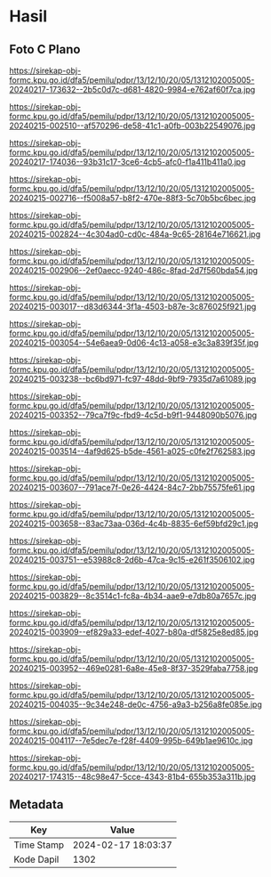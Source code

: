 # Hasil

## Foto C Plano

https://sirekap-obj-formc.kpu.go.id/dfa5/pemilu/pdpr/13/12/10/20/05/1312102005005-20240217-173632--2b5c0d7c-d681-4820-9984-e762af60f7ca.jpg

https://sirekap-obj-formc.kpu.go.id/dfa5/pemilu/pdpr/13/12/10/20/05/1312102005005-20240215-002510--af570296-de58-41c1-a0fb-003b22549076.jpg

https://sirekap-obj-formc.kpu.go.id/dfa5/pemilu/pdpr/13/12/10/20/05/1312102005005-20240217-174036--93b31c17-3ce6-4cb5-afc0-f1a411b411a0.jpg

https://sirekap-obj-formc.kpu.go.id/dfa5/pemilu/pdpr/13/12/10/20/05/1312102005005-20240215-002716--f5008a57-b8f2-470e-88f3-5c70b5bc6bec.jpg

https://sirekap-obj-formc.kpu.go.id/dfa5/pemilu/pdpr/13/12/10/20/05/1312102005005-20240215-002824--4c304ad0-cd0c-484a-9c65-28164e716621.jpg

https://sirekap-obj-formc.kpu.go.id/dfa5/pemilu/pdpr/13/12/10/20/05/1312102005005-20240215-002906--2ef0aecc-9240-486c-8fad-2d7f560bda54.jpg

https://sirekap-obj-formc.kpu.go.id/dfa5/pemilu/pdpr/13/12/10/20/05/1312102005005-20240215-003017--d83d6344-3f1a-4503-b87e-3c876025f921.jpg

https://sirekap-obj-formc.kpu.go.id/dfa5/pemilu/pdpr/13/12/10/20/05/1312102005005-20240215-003054--54e6aea9-0d06-4c13-a058-e3c3a839f35f.jpg

https://sirekap-obj-formc.kpu.go.id/dfa5/pemilu/pdpr/13/12/10/20/05/1312102005005-20240215-003238--bc6bd971-fc97-48dd-9bf9-7935d7a61089.jpg

https://sirekap-obj-formc.kpu.go.id/dfa5/pemilu/pdpr/13/12/10/20/05/1312102005005-20240215-003352--79ca7f9c-fbd9-4c5d-b9f1-9448090b5076.jpg

https://sirekap-obj-formc.kpu.go.id/dfa5/pemilu/pdpr/13/12/10/20/05/1312102005005-20240215-003514--4af9d625-b5de-4561-a025-c0fe2f762583.jpg

https://sirekap-obj-formc.kpu.go.id/dfa5/pemilu/pdpr/13/12/10/20/05/1312102005005-20240215-003607--791ace7f-0e26-4424-84c7-2bb75575fe61.jpg

https://sirekap-obj-formc.kpu.go.id/dfa5/pemilu/pdpr/13/12/10/20/05/1312102005005-20240215-003658--83ac73aa-036d-4c4b-8835-6ef59bfd29c1.jpg

https://sirekap-obj-formc.kpu.go.id/dfa5/pemilu/pdpr/13/12/10/20/05/1312102005005-20240215-003751--e53988c8-2d6b-47ca-9c15-e261f3506102.jpg

https://sirekap-obj-formc.kpu.go.id/dfa5/pemilu/pdpr/13/12/10/20/05/1312102005005-20240215-003829--8c3514c1-fc8a-4b34-aae9-e7db80a7657c.jpg

https://sirekap-obj-formc.kpu.go.id/dfa5/pemilu/pdpr/13/12/10/20/05/1312102005005-20240215-003909--ef829a33-edef-4027-b80a-df5825e8ed85.jpg

https://sirekap-obj-formc.kpu.go.id/dfa5/pemilu/pdpr/13/12/10/20/05/1312102005005-20240215-003952--469e0281-6a8e-45e8-8f37-3529faba7758.jpg

https://sirekap-obj-formc.kpu.go.id/dfa5/pemilu/pdpr/13/12/10/20/05/1312102005005-20240215-004035--9c34e248-de0c-4756-a9a3-b256a8fe085e.jpg

https://sirekap-obj-formc.kpu.go.id/dfa5/pemilu/pdpr/13/12/10/20/05/1312102005005-20240215-004117--7e5dec7e-f28f-4409-995b-649b1ae9610c.jpg

https://sirekap-obj-formc.kpu.go.id/dfa5/pemilu/pdpr/13/12/10/20/05/1312102005005-20240217-174315--48c98e47-5cce-4343-81b4-655b353a311b.jpg


## Metadata

| Key        | Value               |
| ---------- | ------------------- |
| Time Stamp | 2024-02-17 18:03:37 |
| Kode Dapil | 1302                |



